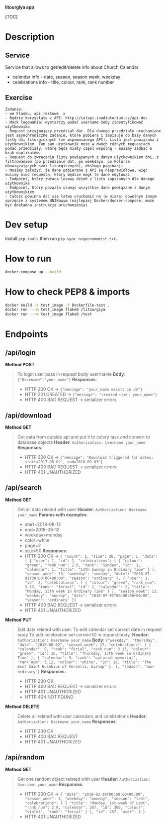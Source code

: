 **litourgiya app**  

[TOC]

Description
=
Service
-
Service that allows to get/edit/delete info about Church Calendar:  
- calendar info - date, season, season week, weekday  
- celebrations info - title, colour, rank, rank number

Exercise
-
```text  
Zadanie:  
- we Flasku, api restowe  x
- Będzie korzystało z API: http://calapi.inadiutorium.cz/api-doc  
- Mock logowania: wystarczy podać username żeby zidentyfikować użytkownika  
- Request przyjmujący przedział dat. Dla danego przedziału uruchamiane jest asynchroniczne zadanie, które pobiera i zapisuje do bazy danych listę dni liturgicznych (ze wspomnianego API). Lista jest powiązana z użytkownikiem. Ten sam użytkownik może w dwóch różnych requestach podać przedziały, którę będą miały część wspólną - musimy zadbać o brak duplikatów.  
- Request do zwracania listy powiązanych z danym użytkownikiem dni, z filtrowaniem (po przedziale dat, po weekdayu, po kolorze obowiązujących szat liturgicznych), obsługa paginacji  
- Musimy założyć, że dane pobierane z API są nieprawidłowe, więc musimy mieć requesta, który będzie mógł te dane edytować  
- Endpoint, który zwraca losowy dzień z listy zapisanych dla danego użytkownika  
- Endpoint, który pozwala usunąć wszystkie dane powiązane z danym użytkownikiem  
- Całość powinna dać się łatwo uruchomić na (w miarę) dowolnym innym sprzęcie z systemem UNIXowym (najlepiej Docker/docker-compose, może być dokładna instrukcja uruchomienia)  
```

Dev setup
=
Install `pip-tools` then run `pip-sync requirements*.txt`.

How to run
=
```bash  
docker-compose up --build  
```

How to check PEP8 & imports
=
```bash  
docker build -t test_image -f Dockerfile-test .  
docker run --rm test_image flake8 /litourgiya  
docker run --rm test_image flake8 /test  
```

Endpoints
=
/api/login
-
**Method POST**
>To login user pass in request body userrname
>**Body**: `{"Username":"your_name"}`
>**Responses**: 
>- HTTP 200 OK -> `{"message": "your_name exists in db"}`
>- HTTP 201 CREATED -> `{"message": "created user: your_name"}`
>- HTTP 400 BAD REQUEST -> serializer errors

/api/download
-
**Method GET**
> Get data from outside api and put it to celery task and convert to database objects
>**Header**:  `Authorization: Username your_name`
>**Responses**: 
>- HTTP 200 OK -> `{"message": "Download triggered for dates: start=2017-08-02', end=2018-09-03"}`
>- HTTP 400 BAD REQUEST -> serializer errors
>- HTTP 401 UNAUTHORIZED

/api/search
-
**Method GET**
>Get all data related with user
>**Header**:  `Authorization: Username your_name`
>**Params with examples**: 
>- start=2018-08-12
>- end=2018-09-12
>- weekday=monday
>- color=white
>- page=2
>- size=50
>**Responses**: 
>- HTTP 200 OK -> `{
    "count": 1,
    "size": 20,
    "page": 1,
    "data": [
        {
            "user": 1,
            "id": 1,
            "celebrations": [
                {
                    "colour": "green",
                    "rank_num": 2.6,
                    "rank": "Sunday",
                    "id": 1,
                    "calendar": 1,
                    "title": "13th Sunday in Ordinary Time"
                }
            ],
            "season_week": 13,
            "weekday": "sunday",
            "date": "2018-07-01T00:00:00+00:00",
            "season": "ordinary"
        },
        {
            "user": 1,
            "id": 2,
            "celebrations": [
                {
                    "colour": "green",
                    "rank_num": 3.13,
                    "rank": "ferial",
                    "id": 2,
                    "calendar": 2,
                    "title": "Monday, 13th week in Ordinary Time"
                }
            ],
            "season_week": 13,
            "weekday": "monday",
            "date": "2018-07-02T00:00:00+00:00",
            "season": "ordinary"
        }]`
>- HTTP 400 BAD REQUEST -> serializer errors
>- HTTP 401 UNAUTHORIZED

**Method PUT**
>Edit data related with user.
>To edit calendar set correct date in request body
>To edit celebration set corrent ID in request body.
>**Header**:  `Authorization: Username your_name`
>**Body**: `{"weekday": "thursday", "date": "2018-08-02", "season_week": 17, "celebrations": [ { "calendar": 9, "rank": "ferial", "rank_num": 3.13, "colour": "green", "id": 15, "title": "Thursday, 17th week in Ordinary Time" }, { "calendar": 9, "rank": "optional memorial", "rank_num": 3.12, "colour": "white", "id": 16, "title": "The most Saint Eusebius of Vercelli, bishop" }, ], "season": "non-ordinary"}`
>**Responses**: 
>- HTTP 200 OK
>- HTTP 400 BAD REQUEST -> serializer errors
>- HTTP 401 UNAUTHORIZED
>- HTTP 404 NOT FOUND

**Method DELETE**
>Delete all related with user calendars and celebrations
>**Header**:  `Authorization: Username your_name`
>**Responses**: 
>- HTTP 200 OK
>- HTTP 400 BAD REQUEST
>- HTTP 401 UNAUTHORIZED

/api/random
-
**Method GET**
>Get one random object related with user
>**Header**:  `Authorization: Username your_name`
>**Responses**: 
>- HTTP 200 OK -> `{
    "date": "2018-02-19T00:00:00+00:00",
    "season_week": 1,
    "weekday": "monday",
    "season": "lent",
    "celebrations": [
        {
            "title": "Monday, 1st week of Lent",
            "rank_num": 2.9,
            "calendar": 267,
            "id": 360,
            "colour": "violet",
            "rank": "ferial"
        }
    ],
    "id": 267,
    "user": 1
}`
>- HTTP 401 UNAUTHORIZED